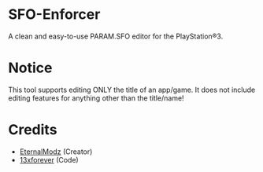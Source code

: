 # SFO-Enforcer
A clean and easy-to-use PARAM.SFO editor for the PlayStation®3.

# Notice
This tool supports editing ONLY the title of an app/game. It does not include editing features for anything other than the title/name!

# Credits
- [EternalModz](https://github.com/EternalModz) (Creator)
- [13xforever](https://github.com/13xforever/param-sfo-editor) (Code)
